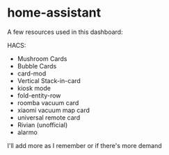 # home-assistant

A few resources used in this dashboard:

HACS:
- Mushroom Cards
- Bubble Cards
- card-mod
- Vertical Stack-in-card
- kiosk mode
- fold-entity-row
- roomba vacuum card
- xiaomi vacuum map card
- universal remote card
- Rivian (unofficial)
- alarmo

I'll add more as I remember or if there's more demand
